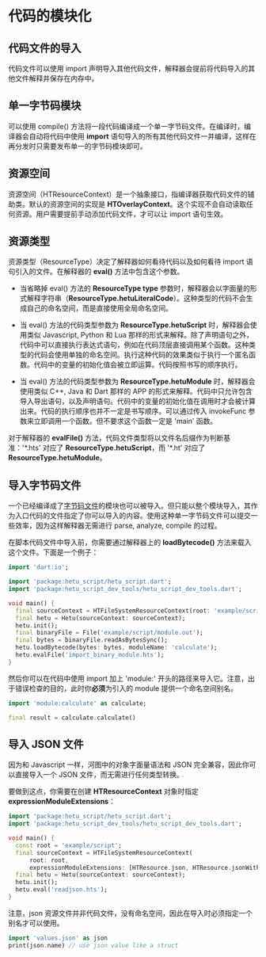 # 代码的模块化

## 代码文件的导入

代码文件可以使用 import 声明导入其他代码文件，解释器会提前将代码导入的其他文件解释并保存在内存中。

## 单一字节码模块

可以使用 compile() 方法将一段代码编译成一个单一字节码文件。在编译时，编译器会自动将代码中使用 **import** 语句导入的所有其他代码文件一并编译，这样在再分发时只需要发布单一的字节码模块即可。

## 资源空间

资源空间（HTResourceContext）是一个抽象接口，指编译器获取代码文件的辅助类。默认的资源空间的实现是 **HTOverlayContext**。这个实现不会自动读取任何资源。用户需要提前手动添加代码文件，才可以让 import 语句生效。

## 资源类型

资源类型（ResourceType）决定了解释器如何看待代码以及如何看待 import 语句引入的文件。在解释器的 **eval()** 方法中包含这个参数。

- 当省略掉 eval() 方法的 **ResourceType type** 参数时，解释器会以字面量的形式解释字符串（**ResourceType.hetuLiteralCode**）。这种类型的代码不会生成自己的命名空间，而是直接使用全局命名空间。

- 当 eval() 方法的代码类型参数为 **ResourceType.hetuScript** 时，解释器会使用类似 Javascript, Python 和 Lua 那样的形式来解释。除了声明语句之外，代码中可以直接执行表达式语句，例如在代码顶层直接调用某个函数。这种类型的代码会使用单独的命名空间。执行这种代码的效果类似于执行一个匿名函数。代码中的变量的初始化值会被立即运算。代码按照书写的顺序执行。

- 当 eval() 方法的代码类型参数为 **ResourceType.hetuModule** 时，解释器会使用类似 C++, Java 和 Dart 那样的 APP 的形式来解释。代码中只允许包含导入导出语句，以及声明语句。代码中的变量的初始化值在调用时才会被计算出来。代码的执行顺序也并不一定是书写顺序。可以通过传入 invokeFunc 参数来立即调用一个函数。但不要求这个函数一定是 'main' 函数。

对于解释器的 **evalFile()** 方法，代码文件类型将以文件名后缀作为判断基准：'\*.hts' 对应了 **ResourceType.hetuScript**，而 '\*.ht' 对应了 **ResourceType.hetuModule**。

## 导入字节码文件

一个已经编译成了[字节码文件](../command_line_tool/readme.md#compile)的模块也可以被导入。但只能以整个模块导入，其作为入口代码的文件指定了你可以导入的内容。使用这种单一字节码文件可以提交一些效率，因为这样解释器无需进行 parse, analyze, compile 的过程。

在脚本代码文件中导入前，你需要通过解释器上的 **loadBytecode()** 方法来载入这个文件。下面是一个例子：

```dart
import 'dart:io';

import 'package:hetu_script/hetu_script.dart';
import 'package:hetu_script_dev_tools/hetu_script_dev_tools.dart';

void main() {
  final sourceContext = HTFileSystemResourceContext(root: 'example/script/');
  final hetu = Hetu(sourceContext: sourceContext);
  hetu.init();
  final binaryFile = File('example/script/module.out');
  final bytes = binaryFile.readAsBytesSync();
  hetu.loadBytecode(bytes: bytes, moduleName: 'calculate');
  hetu.evalFile('import_binary_module.hts');
}
```

然后你可以在代码中使用 import 加上 'module:' 开头的路径来导入它。注意，出于错误检查的目的，此时你**必须**为引入的 module 提供一个命名空间别名。

```dart
import 'module:calculate' as calculate;

final result = calculate.calculate()
```

## 导入 JSON 文件

因为和 Javascript 一样，河图中的对象字面量语法和 JSON 完全兼容，因此你可以直接导入一个 JSON 文件，而无需进行任何类型转换。

要做到这点，你需要在创建 **HTResourceContext** 对象时指定 **expressionModuleExtensions**：

```dart
import 'package:hetu_script/hetu_script.dart';
import 'package:hetu_script_dev_tools/hetu_script_dev_tools.dart';

void main() {
  const root = 'example/script';
  final sourceContext = HTFileSystemResourceContext(
      root: root,
      expressionModuleExtensions: [HTResource.json, HTResource.jsonWithComments]);
  final hetu = Hetu(sourceContext: sourceContext);
  hetu.init();
  hetu.eval('readjson.hts');
}
```

注意，json 资源文件并非代码文件，没有命名空间，因此在导入时必须指定一个别名才可以使用。

```dart
import 'values.json' as json
print(json.name) // use json value like a struct
```
